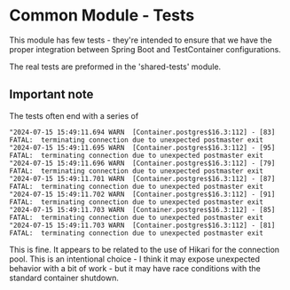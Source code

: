 # Common Module - Tests

This module has few tests - they're intended to ensure that we have the proper
integration between Spring Boot and TestContainer configurations.

The real tests are preformed in the 'shared-tests' module.

## Important note

The tests often end with a series of

```
"2024-07-15 15:49:11.694 WARN  [Container.postgres$16.3:112] - [83] FATAL:  terminating connection due to unexpected postmaster exit
"2024-07-15 15:49:11.695 WARN  [Container.postgres$16.3:112] - [95] FATAL:  terminating connection due to unexpected postmaster exit
"2024-07-15 15:49:11.696 WARN  [Container.postgres$16.3:112] - [79] FATAL:  terminating connection due to unexpected postmaster exit
"2024-07-15 15:49:11.701 WARN  [Container.postgres$16.3:112] - [87] FATAL:  terminating connection due to unexpected postmaster exit
"2024-07-15 15:49:11.702 WARN  [Container.postgres$16.3:112] - [91] FATAL:  terminating connection due to unexpected postmaster exit
"2024-07-15 15:49:11.703 WARN  [Container.postgres$16.3:112] - [85] FATAL:  terminating connection due to unexpected postmaster exit
"2024-07-15 15:49:11.703 WARN  [Container.postgres$16.3:112] - [81] FATAL:  terminating connection due to unexpected postmaster exit
```

This is fine. It appears to be related to the use of Hikari for the connection pool.
This is an intentional choice - I think it may expose unexpected behavior with a bit
of work - but it may have race conditions with the standard container shutdown.

